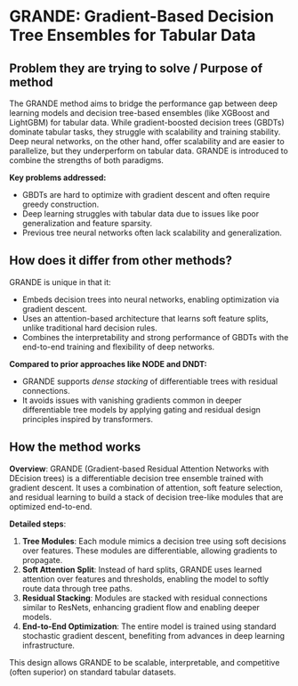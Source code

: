 # GRANDE: Gradient-Based Decision Tree Ensembles for Tabular Data

## Problem they are trying to solve / Purpose of method

The GRANDE method aims to bridge the performance gap between
deep learning models and decision tree-based ensembles (like XGBoost and LightGBM) for tabular data.
While gradient-boosted decision trees (GBDTs) dominate tabular tasks,
they struggle with scalability and training stability.
Deep neural networks, on the other hand, offer scalability and are easier to parallelize,
but they underperform on tabular data.
GRANDE is introduced to combine the strengths of both paradigms.

**Key problems addressed:**
- GBDTs are hard to optimize with gradient descent and often require greedy construction.
- Deep learning struggles with tabular data due to issues like poor generalization and feature sparsity.
- Previous tree neural networks often lack scalability and generalization.

## How does it differ from other methods?

GRANDE is unique in that it:
- Embeds decision trees into neural networks, enabling optimization via gradient descent.
- Uses an attention-based architecture that learns soft feature splits, unlike traditional hard decision rules.
- Combines the interpretability and strong performance of GBDTs with the end-to-end training and flexibility of deep networks.

**Compared to prior approaches like NODE and DNDT:**
- GRANDE supports *dense stacking* of differentiable trees with residual connections.
- It avoids issues with vanishing gradients common in deeper differentiable tree models
by applying gating and residual design principles inspired by transformers.

## How the method works

**Overview**:
GRANDE (Gradient-based Residual Attention Networks with DEcision trees) is a differentiable
decision tree ensemble trained with gradient descent.
It uses a combination of attention, soft feature selection,
and residual learning to build a stack of decision tree-like modules that are optimized end-to-end.

**Detailed steps**:
1. **Tree Modules**: Each module mimics a decision tree using soft decisions over features.
These modules are differentiable, allowing gradients to propagate.
2. **Soft Attention Split**: Instead of hard splits, GRANDE uses learned attention over features and thresholds,
enabling the model to softly route data through tree paths.
3. **Residual Stacking**: Modules are stacked with residual connections similar to ResNets,
enhancing gradient flow and enabling deeper models.
4. **End-to-End Optimization**: The entire model is trained using standard stochastic gradient descent,
benefiting from advances in deep learning infrastructure.

This design allows GRANDE to be scalable, interpretable, and competitive (often superior) on standard tabular datasets.

